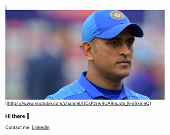 [![logo](https://github.com/Dikshabadgujar/Dikshabadgujar/blob/main/assets/tribute/MSD_banner.jpg)l(https://www.youtube.com/channel/UCsPzrwRUABmJob_8-nSxmeQ) 
### Hi there 👋

<!--
**Dikshabadgujar/Dikshabadgujar** is a ✨ _special_ ✨ repository because its `README.md` (this file) appears on your GitHub profile.

Here are some ideas to get you started:

- 🔭 I’m currently working on :Python
- 🌱 I’m currently learning : Web development 
- 👯 I’m looking to collaborate on ...
- 🤔 I’m looking for help with ...
- 💬 Ask me about ...
- 📫 How to reach me: ...
- 😄 Pronouns: ...
- ⚡ Fun fact: ...
-->

Contact me:
[Linkedin](https://www.linkedin.com/in/dikshabadgujar2001/) 
